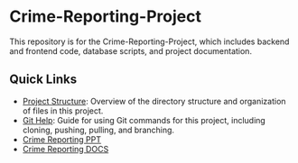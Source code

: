 # Crime-Reporting-Project

This repository is for the Crime-Reporting-Project, which includes backend and frontend code, database scripts, and project documentation.

## Quick Links

- [Project Structure](./docs/project-structure.md): Overview of the directory structure and organization of files in this project.
- [Git Help](./docs/git-help.md): Guide for using Git commands for this project, including cloning, pushing, pulling, and branching.
- [Crime Reporting PPT](https://docs.google.com/presentation/d/1r-Cfy7f58pFalGYvNzZ-2mkzSjZUl-HBI8Cn0GM-Zjs/edit?usp=sharing)
- [Crime Reporting DOCS](https://docs.google.com/document/d/1A49F8yiJ7cgWtq-92Bk6rKhQbDG7afMPXWzFoVp5n64/edit?usp=sharing)
